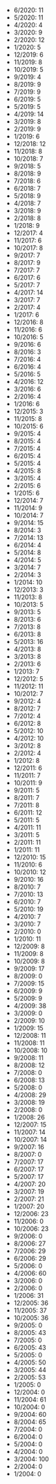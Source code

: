 *  6/2020: 11
*  5/2020: 11
*  4/2020: 4
*  3/2020: 9
*  2/2020: 12
*  1/2020: 5
*  12/2019: 6
*  11/2019: 8
*  10/2019: 5
*  9/2019: 4
*  8/2019: 9
*  7/2019: 9
*  6/2019: 5
*  5/2019: 5
*  4/2019: 14
*  3/2019: 8
*  2/2019: 9
*  1/2019: 6
*  12/2018: 12
*  11/2018: 8
*  10/2018: 7
*  9/2018: 5
*  8/2018: 9
*  7/2018: 6
*  6/2018: 7
*  5/2018: 9
*  4/2018: 7
*  3/2018: 9
*  2/2018: 8
*  1/2018: 9
*  12/2017: 4
*  11/2017: 6
*  10/2017: 8
*  9/2017: 7
*  8/2017: 9
*  7/2017: 7
*  6/2017: 6
*  5/2017: 7
*  4/2017: 14
*  3/2017: 7
*  2/2017: 4
*  1/2017: 6
*  12/2016: 8
*  11/2016: 6
*  10/2016: 5
*  9/2016: 6
*  8/2016: 3
*  7/2016: 4
*  6/2016: 4
*  5/2016: 5
*  4/2016: 12
*  3/2016: 6
*  2/2016: 4
*  1/2016: 6
*  12/2015: 3
*  11/2015: 8
*  10/2015: 6
*  9/2015: 4
*  8/2015: 4
*  7/2015: 4
*  6/2015: 4
*  5/2015: 4
*  4/2015: 8
*  3/2015: 4
*  2/2015: 6
*  1/2015: 6
*  12/2014: 7
*  11/2014: 9
*  10/2014: 7
*  9/2014: 15
*  8/2014: 3
*  7/2014: 13
*  6/2014: 4
*  5/2014: 8
*  4/2014: 5
*  3/2014: 7
*  2/2014: 3
*  1/2014: 10
*  12/2013: 3
*  11/2013: 8
*  10/2013: 5
*  9/2013: 5
*  8/2013: 6
*  7/2013: 8
*  6/2013: 8
*  5/2013: 16
*  4/2013: 8
*  3/2013: 8
*  2/2013: 6
*  1/2013: 7
*  12/2012: 5
*  11/2012: 11
*  10/2012: 7
*  9/2012: 4
*  8/2012: 7
*  7/2012: 4
*  6/2012: 8
*  5/2012: 10
*  4/2012: 10
*  3/2012: 8
*  2/2012: 4
*  1/2012: 8
*  12/2011: 6
*  11/2011: 7
*  10/2011: 9
*  9/2011: 5
*  8/2011: 7
*  7/2011: 8
*  6/2011: 12
*  5/2011: 5
*  4/2011: 11
*  3/2011: 5
*  2/2011: 11
*  1/2011: 11
*  12/2010: 15
*  11/2010: 6
*  10/2010: 12
*  9/2010: 16
*  8/2010: 7
*  7/2010: 13
*  6/2010: 7
*  5/2010: 19
*  4/2010: 7
*  3/2010: 7
*  2/2010: 0
*  1/2010: 11
*  12/2009: 8
*  11/2009: 8
*  10/2009: 8
*  9/2009: 17
*  8/2009: 0
*  7/2009: 15
*  6/2009: 9
*  5/2009: 9
*  4/2009: 38
*  3/2009: 0
*  2/2009: 10
*  1/2009: 15
*  12/2008: 11
*  11/2008: 11
*  10/2008: 10
*  9/2008: 11
*  8/2008: 12
*  7/2008: 0
*  6/2008: 13
*  5/2008: 0
*  4/2008: 29
*  3/2008: 19
*  2/2008: 0
*  1/2008: 26
*  12/2007: 15
*  11/2007: 14
*  10/2007: 14
*  9/2007: 16
*  8/2007: 0
*  7/2007: 17
*  6/2007: 17
*  5/2007: 17
*  4/2007: 20
*  3/2007: 19
*  2/2007: 21
*  1/2007: 20
*  12/2006: 23
*  11/2006: 0
*  10/2006: 23
*  9/2006: 0
*  8/2006: 27
*  7/2006: 29
*  6/2006: 29
*  5/2006: 0
*  4/2006: 60
*  3/2006: 0
*  2/2006: 0
*  1/2006: 31
*  12/2005: 36
*  11/2005: 37
*  10/2005: 36
*  9/2005: 0
*  8/2005: 43
*  7/2005: 0
*  6/2005: 43
*  5/2005: 0
*  4/2005: 50
*  3/2005: 44
*  2/2005: 53
*  1/2005: 0
*  12/2004: 0
*  11/2004: 61
*  10/2004: 0
*  9/2004: 60
*  8/2004: 65
*  7/2004: 0
*  6/2004: 0
*  5/2004: 0
*  4/2004: 0
*  3/2004: 100
*  2/2004: 0
*  1/2004: 0